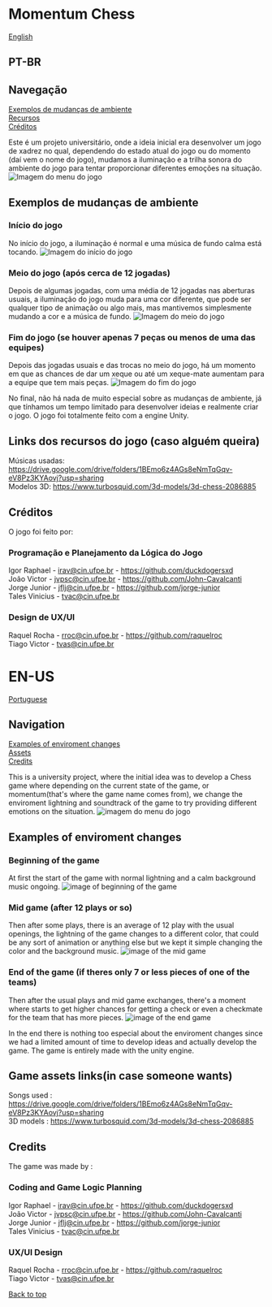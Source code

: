 # Momentum Chess

[English](#en-us)

## PT-BR

## Navegação

[Exemplos de mudanças de ambiente](#exemplos-de-mudanças-de-ambiente) <br>
[Recursos](#links-dos-recursos-do-jogo-caso-alguém-queira) <br>
[Créditos](#créditos)

Este é um projeto universitário, onde a ideia inicial era desenvolver um jogo de xadrez no qual, dependendo do estado atual do jogo ou do momento (daí vem o nome do jogo), mudamos a iluminação e a trilha sonora do ambiente do jogo para tentar proporcionar diferentes emoções na situação.
![Imagem do menu do jogo](imgsRdm/MenuJogo.png)

## Exemplos de mudanças de ambiente

### Início do jogo

No início do jogo, a iluminação é normal e uma música de fundo calma está tocando.
![Imagem do início do jogo](imgsRdm/inicioJogordm.png)

### Meio do jogo (após cerca de 12 jogadas)
Depois de algumas jogadas, com uma média de 12 jogadas nas aberturas usuais, a iluminação do jogo muda para uma cor diferente, que pode ser qualquer tipo de animação ou algo mais, mas mantivemos simplesmente mudando a cor e a música de fundo.
![Imagem do meio do jogo](imgsRdm/MeioDojogordm.png)

### Fim do jogo (se houver apenas 7 peças ou menos de uma das equipes)

Depois das jogadas usuais e das trocas no meio do jogo, há um momento em que as chances de dar um xeque ou até um xeque-mate aumentam para a equipe que tem mais peças.
![Imagem do fim do jogo](imgsRdm/fimdejogordm.png)

No final, não há nada de muito especial sobre as mudanças de ambiente, já que tínhamos um tempo limitado para desenvolver ideias e realmente criar o jogo.
O jogo foi totalmente feito com a engine Unity.

## Links dos recursos do jogo (caso alguém queira)

Músicas usadas: <https://drive.google.com/drive/folders/1BEmo6z4AGs8eNmTqGqv-eV8Pz3KYAovj?usp=sharing> <br>
Modelos 3D: <https://www.turbosquid.com/3d-models/3d-chess-2086885> <br>

## Créditos

O jogo foi feito por:

### Programação e Planejamento da Lógica do Jogo

Igor Raphael - <irav@cin.ufpe.br> - <https://github.com/duckdogersxd> <br>
João Victor - <jvpsc@cin.ufpe.br> - <https://github.com/John-Cavalcanti><br>
Jorge Junior -  <jflj@cin.ufpe.br> - <https://github.com/jorge-junior><br>
Tales Vinicius - <tvac@cin.ufpe.br> <br>

### Design de UX/UI

Raquel Rocha - <rroc@cin.ufpe.br> - <https://github.com/raquelroc> <br>
Tiago Victor - <tvas@cin.ufpe.br> <br>

# EN-US
[Portuguese](#pt-br)

## Navigation

[Examples of enviroment changes](#examples-of-enviroment-changes) <br>
[Assets](#game-assets-linksin-case-someone-wants) <br>
[Credits](#credits)

This is a university project, where the initial idea was to develop a Chess game where depending on the current state of the game, or momentum(that's where the game name comes from), we change the enviroment lightning and soundtrack of the game to try providing different emotions on the situation.
![imagem do menu do jogo](imgsRdm/MenuJogo.png)

## Examples of enviroment changes

### Beginning of the game

At first the start of the game with normal lightning and a calm background music ongoing.
![image of beginning of the game](imgsRdm/inicioJogordm.png)

### Mid game (after 12 plays or so)
Then after some plays, there is an average of 12 play with the usual openings, the lightning of the game changes to a different color, that could be any sort of animation or anything else but we kept it simple changing the color and the background music.
![image of the mid game](imgsRdm/MeioDojogordm.png)

### End of the game (if theres only 7 or less pieces of one of the teams)

Then after the usual plays and mid game exchanges, there's a moment where starts to get higher chances for getting a check or even a checkmate for the team that has more pieces.
![image of the end game](imgsRdm/fimdejogordm.png)

In the end there is nothing too especial about the enviroment changes since we had a limited amount of time to develop ideas and actually develop the game.
The game is entirely made with the unity engine.

## Game assets links(in case someone wants)

Songs used : <https://drive.google.com/drive/folders/1BEmo6z4AGs8eNmTqGqv-eV8Pz3KYAovj?usp=sharing> <br>
3D models : <https://www.turbosquid.com/3d-models/3d-chess-2086885> <br>

## Credits

The game was made by :

### Coding and Game Logic Planning

Igor Raphael - <irav@cin.ufpe.br> - <https://github.com/duckdogersxd> <br>
João Victor - <jvpsc@cin.ufpe.br> - <https://github.com/John-Cavalcanti><br>
Jorge Junior -  <jflj@cin.ufpe.br> - <https://github.com/jorge-junior><br>
Tales Vinicius - <tvac@cin.ufpe.br> <br>

### UX/UI Design

Raquel Rocha - <rroc@cin.ufpe.br> - <https://github.com/raquelroc> <br>
Tiago Victor - <tvas@cin.ufpe.br> <br>

[Back to top](#momentum-chess)
